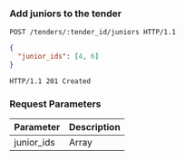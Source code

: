 ### Add juniors to the tender

```http
POST /tenders/:tender_id/juniors HTTP/1.1
```

```json
{
  "junior_ids": [4, 6]
}
```

```http
HTTP/1.1 201 Created
```

### Request Parameters

Parameter               | Description
----------------------- | ------
junior_ids              | Array<Int> 